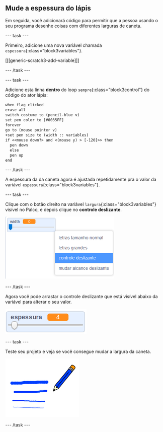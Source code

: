 ## Mude a espessura do lápis

Em seguida, você adicionará código para permitir que a pessoa usando o seu programa desenhe coisas com diferentes larguras de caneta.

\--- task \---

Primeiro, adicione uma nova variável chamada `espessura`{:class="block3variables"}.

[[[generic-scratch3-add-variable]]]

\--- /task \---

\--- task \---

Adicione esta linha **dentro** do loop `sempre`{:class="block3control"} do código do ator lápis:

```blocks3
when flag clicked
erase all
switch costume to (pencil-blue v)
set pen color to [#0035FF]
forever
go to (mouse pointer v)
+set pen size to (width :: variables)
if <<mouse down?> and <(mouse y) > [-120]>> then 
  pen down
  else
  pen up
end
```

\--- /task \---

A espessura da da caneta agora é ajustada repetidamente pra o valor da variável `espessura`{:class="block3variables"}.

\--- task \---

Clique com o botão direito na variável `largura`{:class="block3variables"} visível no Palco, e depois clique no **controle deslizante**.

![captura de tela](images/paint-slider.png)

\--- /task \---

Agora você pode arrastar o controle deslizante que está visível abaixo da variável para alterar o seu valor.

![captura de tela](images/paint-slider-change.png)

\--- task \---

Teste seu projeto e veja se você consegue mudar a largura da caneta.

![captura de tela](images/paint-width-test.png)

\--- /task \---